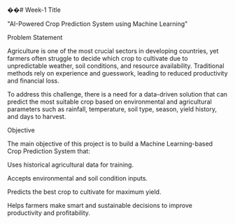��#   W e e k - 1 
 
 Title

"AI-Powered Crop Prediction System using Machine Learning"

Problem Statement

Agriculture is one of the most crucial sectors in developing countries, yet farmers often struggle to decide which crop to cultivate due to unpredictable weather, soil conditions, and resource availability. Traditional methods rely on experience and guesswork, leading to reduced productivity and financial loss.

To address this challenge, there is a need for a data-driven solution that can predict the most suitable crop based on environmental and agricultural parameters such as rainfall, temperature, soil type, season, yield history, and days to harvest.

Objective

The main objective of this project is to build a Machine Learning-based Crop Prediction System that:

Uses historical agricultural data for training.

Accepts environmental and soil condition inputs.

Predicts the best crop to cultivate for maximum yield.

Helps farmers make smart and sustainable decisions to improve productivity and profitability.
